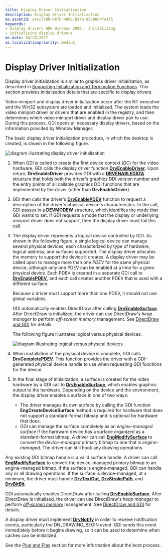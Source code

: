 ```yaml
---
title: Display Driver Initialization
description: Display Driver Initialization
ms.assetid: a4cc7780-b6fb-486a-b54b-96c90d4fe1f5
keywords:
- display drivers WDK Windows 2000 , initializing
- initializing display drivers
ms.date: 04/20/2017
ms.localizationpriority: medium
---
```


# Display Driver Initialization

Display driver initialization is similar to graphics driver initialization, as described in [Supporting Initialization and Termination Functions](supporting-initialization-and-termination-functions.md). This section provides initialization details that are specific to display drivers.

Video miniport and display driver initialization occur after the NT executive and the Win32 subsystem are loaded and initialized. The system loads the video miniport driver or drivers that are enabled in the registry, and then determines which video miniport driver and display driver pair to use. During this process, GDI opens all necessary display drivers, based on the information provided by Window Manager.

The basic display driver initialization procedure, in which the desktop is created, is shown in the following figure.

![diagram illustrating display driver initialization](images/202-01.png)

1. When GDI is called to create the first device context (*DC*) for the video hardware, GDI calls the display driver function [**DrvEnableDriver**](/windows/win32/api/winddi/nf-winddi-drvenabledriver). Upon return, **DrvEnableDriver** provides GDI with a [**DRVENABLEDATA**](/windows/win32/api/winddi/ns-winddi-drvenabledata) structure that holds both the driver's graphics DDI version number and the entry points of all callable graphics DDI functions that are implemented by the driver (other than **DrvEnableDriver**).

2. GDI then calls the driver's [**DrvEnablePDEV**](/windows/win32/api/winddi/nf-winddi-drvenablepdev) function to request a description of the driver's physical device's characteristics. In the call, GDI passes in a [**DEVMODEW**](/windows/win32/api/wingdi/ns-wingdi-devmodew) structure, which identifies the mode that GDI wants to set. If GDI requests a mode that the display or underlying miniport driver does not support, then the display driver must fail this call.

3. The display driver represents a logical device controlled by GDI. As shown in the following figure, a single logical device can manage several physical devices, each characterized by type of hardware, logical address, and surfaces supported. The display driver allocates the memory to support the device it creates. A display driver may be called upon to manage more than one *PDEV* for the same physical device, although only one PDEV can be enabled at a time for a given physical device. Each PDEV is created in a separate GDI call to [**DrvEnablePDEV**](/windows/win32/api/winddi/nf-winddi-drvenablepdev), and each call creates another PDEV that is used with a different surface.

   Because a driver must support more than one PDEV, it should not use global variables.

   GDI automatically enables DirectDraw after calling [**DrvEnableSurface**](/windows/win32/api/winddi/nf-winddi-drvenablesurface). After DirectDraw is initialized, the driver can use DirectDraw's *heap manager* to perform *off-screen memory* management. See [DirectDraw and GDI](directdraw-and-gdi.md) for details.

   The following figure illustrates logical versus physical devices.

   ![diagram illustrating logical versus physical devices](images/202-03.png)

4. When installation of the physical device is complete, GDI calls [**DrvCompletePDEV**](/windows/win32/api/winddi/nf-winddi-drvcompletepdev). This function provides the driver with a GDI-generated physical device handle to use when requesting GDI functions for the device.

5. In the final stage of initialization, a surface is created for the video hardware by a GDI call to [**DrvEnableSurface**](/windows/win32/api/winddi/nf-winddi-drvenablesurface), which enables graphics output to the hardware. Depending on the device and the environment, the display driver enables a surface in one of two ways:

   * The driver manages its own surface by calling the GDI function **EngCreateDeviceSurface** method is required for hardware that does not support a standard-format bitmap and is optional for hardware that does.
   * GDI can manage the surface completely as an *engine-managed surface* if the hardware device has a surface organized as a standard-format bitmap. A driver can call [**EngModifySurface**](/windows/win32/api/winddi/nf-winddi-engmodifysurface) to convert the *device-managed* primary bitmap to one that is *engine-managed*. The driver can still hook any drawing operations.

Any existing GDI bitmap handle is a valid surface handle. A driver can call [**EngModifySurface**](/windows/win32/api/winddi/nf-winddi-engmodifysurface) to convert the device-managed primary bitmap to an engine-managed bitmap. If the surface is engine-managed, GDI can handle any or all drawing operations. If the surface is device-managed, at a minimum, the driver must handle [**DrvTextOut**](/windows/win32/api/winddi/nf-winddi-drvtextout), [**DrvStrokePath**](/windows/win32/api/winddi/nf-winddi-drvstrokepath), and [**DrvBitBlt**](/windows/win32/api/winddi/nf-winddi-drvbitblt).

GDI automatically enables DirectDraw after calling [**DrvEnableSurface**](/windows/win32/api/winddi/nf-winddi-drvenablesurface). After DirectDraw is initialized, the driver can use DirectDraw's *heap manager* to perform [*off-screen memory*](video-present-network-terminology.md#off_screen_memory) management. See [DirectDraw and GDI](directdraw-and-gdi.md) for details.

A display driver must implement [**DrvNotify**](/windows/win32/api/winddi/nf-winddi-drvnotify) in order to receive notification events, particularly the DN_DRAWING_BEGIN event. GDI sends this event immediately before it begins drawing, so it can be used to determine when caches can be initialized.

See the [Plug and Play](../kernel/introduction-to-plug-and-play.md) section for more information about the boot process.